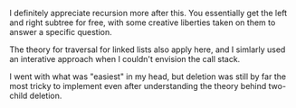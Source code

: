 I definitely appreciate recursion more after this. You essentially get the left and right subtree for free, with some creative liberties taken on them to answer a specific question.

The theory for traversal for linked lists also apply here, and I simlarly used an interative approach when I couldn't envision the call stack.

I went with what was "easiest" in my head, but deletion was still by far the most tricky to implement even after understanding the theory behind two-child deletion. 
